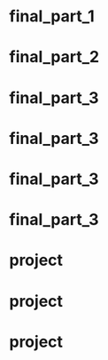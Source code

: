 # final_part_1
# final_part_2
# final_part_3
# final_part_3
# final_part_3
# final_part_3
# project
# project
# project
